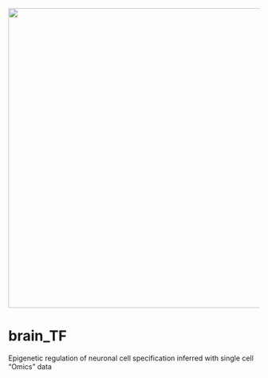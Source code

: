 <div align=center><img width="600" height="600" src="https://github.com/Gavin-Yinld/brain_TF/tree/master/Figures/cover.png"/></div>

# brain_TF
Epigenetic regulation of neuronal cell specification inferred with single cell “Omics” data
